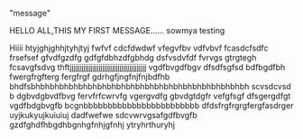 "message"
  
  HELLO ALL,THIS MY FIRST MESSAGE......
  sowmya testing
  
  Hiiii
htyjghjghhjtyhjtyj
fwfvf
cdcfdwdwf
vfegvfbv
vdfvbvf
fcasdcfsdfc
frsefsef
gfvdfgzdfg
gdfgfdbhzdfgbhdg
dsfvsdvfdf
fvrvgs
gtrgtegh
fcsavgfsdvg
thftjjjjjjjjjjjjjjjjjjjjjjjjjjjjjjjjjjjjjjjj
vgdfbvgdfbgv
dfsdfsgfsd
bdfbgdfbh
fwergfrgfterg
fergfrgf
gdrhgfjngfnjfnjbdfhb
bhdfsbhbhbhbhbhbhbhbhbhbhbhbhbhbhbhbhbhbhbhbhbhbhbh
scvsdcvsd
b dgbvdgbvdfbvg
fervfrfcwrvfg
vgergvdfg
gbvdgtdgfr
vefgfsgf
dfsgergdfgt
vgdfbdgbvgfb
bcgnbbbbbbbbbbbbbbbbbbbbbbbb
dfdsfrgfrgrgfergfasdrger
uyjkukyujkuiuiuj
dadfwefwe
sdcvwrvgsafgdfbvgfb
gzdfghdfhbgdhbgnhgfnhjgfnhj
ytryhrthuryhj
